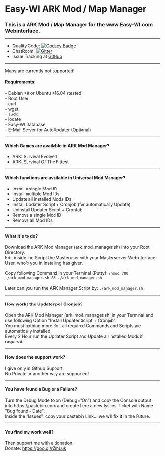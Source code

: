 # Easy-WI ARK Mod / Map Manager

<h3>This is a ARK Mod / Map Manager for the www.Easy-WI.com Webinterface.</h3>

---
- Quality Code: [![Codacy Badge](https://api.codacy.com/project/badge/Grade/b3564e2410b3430e9097f71b0d853910)](https://www.codacy.com/app/Lacrimosa99/Easy-WI-ARK-Mod-Manager?utm_source=github.com&amp;utm_medium=referral&amp;utm_content=Lacrimosa99/Easy-WI-ARK-Mod-Manager&amp;utm_campaign=Badge_Grade)
- ChatRoom: [![Gitter](https://badges.gitter.im/gitterHQ/gitter.svg)](https://gitter.im/Easy-WI-ARK-Mod-Manager/Lobby?utm_source=share-link&utm_medium=link&utm_campaign=share-link)<br>
- Issue Tracking at [GitHub](https://github.com/Lacrimosa99/Easy-WI-ARK-Mod-Manager/issues)

---

Maps are currently not supported!<br>

<h4>Requirements:</h4>
- Debian >8 or Ubuntu >16.04 (tested)<br>
- Root User<br>
- curl<br>
- wget<br>
- sudo<br>
- locate<br>
- Easy-WI Database<br>
- E-Mail Server for AutoUpdater (Optional)<br>

---

<h4>Which Games are available in ARK Mod Manager?</h4>

- ARK: Survival Evolved<br>
- ARK: Survival Of The Fittest<br>

---

<h4>Which functions are available in Universal Mod Manager?</h4>

- Install a single Mod ID<br>
- Install multiple Mod IDs<br>
- Update all installed Mods IDs<br>
- Install Updater Script + Cronjob (for automatically Update)<br>
- Uninstall Updater Script + Crontab<br>
- Remove a single Mod ID<br>
- Remove all Mod IDs<br>

---

<h4>What it's to do?</h4>

Download the ARK Mod Manager (ark_mod_manager.sh) into your Root Directory.<br>
Edit inside the Script the Masteruser with your Masterserver Webinterface User, who's you in installing has given.<br><br>
Copy following Command in your Terminal (Putty): ```chmod 700 ./ark_mod_manager.sh && ./ark_mod_manager.sh```<br><br>
Later can you run the ARK Manager Script by: ```./ark_mod_manager.sh```

---

<h4>How works the Updater per Cronjob?</h4>

Open the ARK Mod Manager (ark_mod_manager.sh) in your Terminal and use following Option "Install Updater Script + Cronjob".<br>
You must nothing more do.. all required Commands and Scripts are automatically installed.<br>
Every 2 Hour run the Updater Script and Update all installed Mods if required.<br>

---

<h4>How does the support work?</h4>

I give only in Github Support.<br>
No Private or another way are supported!

---

<h4>You have found a Bug or a Failure?</h4>
Turn the Debug Mode to on (Debug="On") and copy the Console output into https://pastebin.com and create here a new Issues Ticket with Name "Bug found - Date".<br>
Inside the "Issues", copy your pastebin Link... we will fix it in the Future.

---

<h4>You find my work well?</h4>

Then support me with a donation.<br>
Donate: https://goo.gl/rZmLuk

